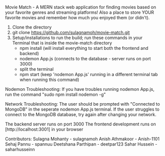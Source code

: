Movie Match - A MERN stack web application for finding movies based on your favorite genres and streaming platforms! Also a place to store YOUR favorite movies and remember how much you enjoyed them (or didn't).

1. Clone the directory
2. git clone https://github.com/sulagnamoh/movie-match.git
3. Setup/installations to run the build; run these commands in your Terminal that is inside the movie-match directory
   - npm install (will install everything to start both the frontend and backend)
   - nodemon App.js (connects to the database - server runs on port 3000)
   - split the terminal
   - npm start (keep 'nodemon App.js' running in a different terminal tab when running this command)

Nodemon Troubleshooting: If you have troubles running nodemon App.js, run the command "sudo npm install nodemon -g"

Network Troubleshooting: The user should be prompted with "Connected to MongoDB" in the seperate nodemon App.js terminal. If the user struggles to connect to the MongoDB database, try again after changing your network.

The backend server runs on port 3000
The frontend development runs on [http://localhost:3001] in your browser

Contributors:
Sulagna Mohanty - sulagnamoh
Anish Athmakoor - Anish-1101
Sehaj Pannu - spannuu
Deetshana Parthipan - deetpar123
Sahar Hussein - saharhusseinn
